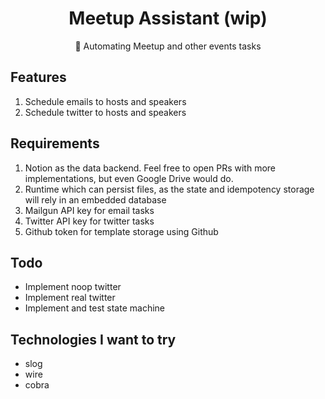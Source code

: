 <h1 align="center">
  Meetup Assistant (wip)
</h1>

<p align="center">
  🤖 Automating Meetup and other events tasks
</p>

## Features

1. Schedule emails to hosts and speakers
2. Schedule twitter to hosts and speakers

## Requirements

1. Notion as the data backend. Feel free to open PRs with more implementations, but even Google Drive would do.
2. Runtime which can persist files, as the state and idempotency storage will rely in an embedded database
3. Mailgun API key for email tasks
4. Twitter API key for twitter tasks
5. Github token for template storage using Github

## Todo

- Implement noop twitter
- Implement real twitter
- Implement and test state machine

## Technologies I want to try

- slog
- wire
- cobra
